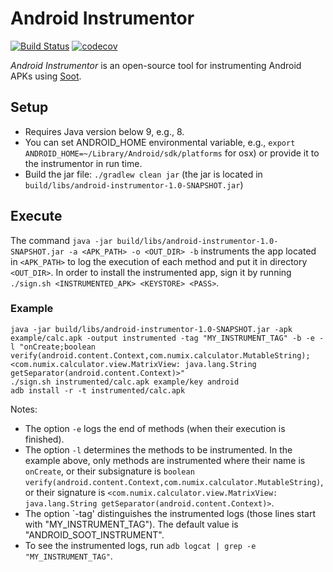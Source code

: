# Android Instrumentor
[![Build Status](https://travis-ci.com/noidsirius/android-instrumentor.svg?branch=master)](https://travis-ci.com/noidsirius/android-instrumentor)
[![codecov](https://codecov.io/gh/noidsirius/android-instrumentor/branch/master/graph/badge.svg)](https://codecov.io/gh/noidsirius/android-instrumentor)

*Android Instrumentor* is an open-source tool for instrumenting Android APKs using [Soot](https://github.com/Sable/soot).   

## Setup
- Requires Java version below 9, e.g., 8.
- You can set ANDROID_HOME environmental variable, e.g., `export ANDROID_HOME=~/Library/Android/sdk/platforms` for osx) or provide it to the instrumentor in run time.
- Build the jar file: ``./gradlew clean jar`` (the jar is located in `build/libs/android-instrumentor-1.0-SNAPSHOT.jar`)

## Execute
The command `java -jar build/libs/android-instrumentor-1.0-SNAPSHOT.jar -a <APK_PATH> -o <OUT_DIR> -b` instruments the app located in `<APK_PATH>` to log the execution of each method and put it in directory `<OUT_DIR>`. In order to install the instrumented app, sign it by running `./sign.sh <INSTRUMENTED_APK> <KEYSTORE> <PASS>`. 

### Example
```
java -jar build/libs/android-instrumentor-1.0-SNAPSHOT.jar -apk example/calc.apk -output instrumented -tag "MY_INSTRUMENT_TAG" -b -e -l "onCreate;boolean verify(android.content.Context,com.numix.calculator.MutableString);<com.numix.calculator.view.MatrixView: java.lang.String getSeparator(android.content.Context)>"
./sign.sh instrumented/calc.apk example/key android
adb install -r -t instrumented/calc.apk 
``` 
Notes:
- The option `-e` logs the end of methods (when their execution is finished). 
- The option `-l` determines the methods to be instrumented. In the example above, only methods are instrumented where their name is `onCreate`, or their subsignature is `boolean verify(android.content.Context,com.numix.calculator.MutableString)`, or their signature is `<com.numix.calculator.view.MatrixView: java.lang.String getSeparator(android.content.Context)>`.
- The option `-tag' distinguishes the instrumented logs (those lines start with "MY_INSTRUMENT_TAG"). The default value is "ANDROID_SOOT_INSTRUMENT".
- To see the instrumented logs, run `adb logcat | grep -e "MY_INSTRUMENT_TAG"`.
